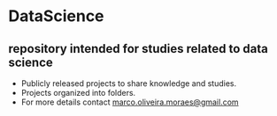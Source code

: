 DataScience
===========
## repository intended for studies related to data science

* Publicly released projects to share knowledge and studies.
* Projects organized into folders.
* For more details contact marco.oliveira.moraes@gmail.com


